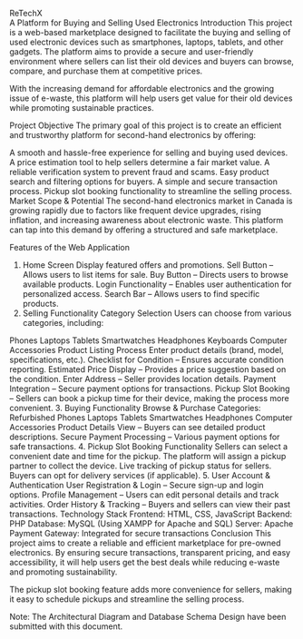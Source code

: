 ReTechX                                                
A Platform for Buying and Selling Used Electronics
Introduction
This project is a web-based marketplace designed to facilitate the buying and selling of used electronic devices such as smartphones, laptops, tablets, and other gadgets. The platform aims to provide a secure and user-friendly environment where sellers can list their old devices and buyers can browse, compare, and purchase them at competitive prices.

With the increasing demand for affordable electronics and the growing issue of e-waste, this platform will help users get value for their old devices while promoting sustainable practices.

Project Objective
The primary goal of this project is to create an efficient and trustworthy platform for second-hand electronics by offering:

A smooth and hassle-free experience for selling and buying used devices.
A price estimation tool to help sellers determine a fair market value.
A reliable verification system to prevent fraud and scams.
Easy product search and filtering options for buyers.
A simple and secure transaction process.
Pickup slot booking functionality to streamline the selling process.
Market Scope & Potential
The second-hand electronics market in Canada is growing rapidly due to factors like frequent device upgrades, rising inflation, and increasing awareness about electronic waste. This platform can tap into this demand by offering a structured and safe marketplace.

Features of the Web Application
1. Home Screen
Display featured offers and promotions.
Sell Button – Allows users to list items for sale.
Buy Button – Directs users to browse available products.
Login Functionality – Enables user authentication for personalized access.
Search Bar – Allows users to find specific products.
2. Selling Functionality
Category Selection
Users can choose from various categories, including:

Phones
Laptops
Tablets
Smartwatches
Headphones
Keyboards
Computer Accessories
Product Listing Process
Enter product details (brand, model, specifications, etc.).
Checklist for Condition – Ensures accurate condition reporting.
Estimated Price Display – Provides a price suggestion based on the condition.
Enter Address – Seller provides location details.
Payment Integration – Secure payment options for transactions.
Pickup Slot Booking – Sellers can book a pickup time for their device, making the process more convenient.
3. Buying Functionality
Browse & Purchase Categories:
Refurbished Phones
Laptops
Tablets
Smartwatches
Headphones
Computer Accessories
Product Details View – Buyers can see detailed product descriptions.
Secure Payment Processing – Various payment options for safe transactions.
4. Pickup Slot Booking Functionality
Sellers can select a convenient date and time for the pickup.
The platform will assign a pickup partner to collect the device.
Live tracking of pickup status for sellers.
Buyers can opt for delivery services (if applicable).
5. User Account & Authentication
User Registration & Login – Secure sign-up and login options.
Profile Management – Users can edit personal details and track activities.
Order History & Tracking – Buyers and sellers can view their past transactions.
Technology Stack
Frontend: HTML, CSS, JavaScript
Backend: PHP
Database: MySQL (Using XAMPP for Apache and SQL)
Server: Apache
Payment Gateway: Integrated for secure transactions
Conclusion
This project aims to create a reliable and efficient marketplace for pre-owned electronics. By ensuring secure transactions, transparent pricing, and easy accessibility, it will help users get the best deals while reducing e-waste and promoting sustainability.

The pickup slot booking feature adds more convenience for sellers, making it easy to schedule pickups and streamline the selling process.

Note: The Architectural Diagram and Database Schema Design have been submitted with this document.
